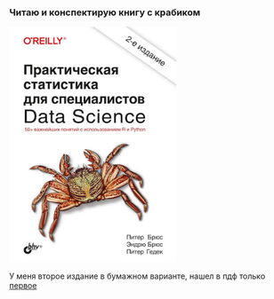 <h3>Читаю и конспектирую книгу с крабиком</h3>

<img src='OReilly-russian.png' width=300>

У меня второе издание в бумажном варианте, нашел в пдф только <a href="https://batrachos.com/sites/default/files/pictures/Books/Bruce_Bruce_2018_Practical%20Statistics%20for%20Data%20Scientists.pdf">первое</a>

